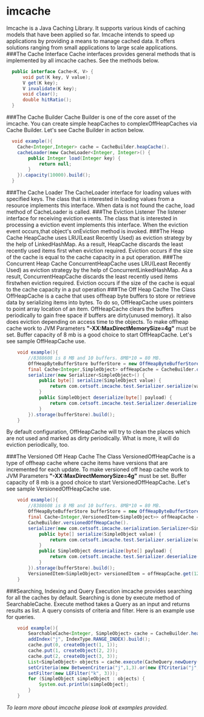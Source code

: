imcache
=======

Imcache is a Java Caching Library. It supports various kinds of caching models that have been applied so far. 
Imcache intends to speed up applications by providing a means to manage cached data. It offers solutions ranging 
from small applications to large scale applications.
###The Cache Interface
Cache interfaces provides general methods that is implemented by all imcache caches. See the methods below.
```java
  public interface Cache<K, V> {
	  void put(K key, V value);
	  V get(K key);
	  V invalidate(K key);
	  void clear();
	  double hitRatio();
  }
```
###The Cache Builder
Cache Builder is one of the core asset of the imcache. You can create simple heapCaches to complexOffHeapCaches via 
Cache Builder. Let's see Cache Builder in action below.
```java
  void example(){
  	Cache<Integer,Integer> cache = CacheBuilder.heapCache().
  	cacheLoader(new CacheLoader<Integer, Integer>() {
		public Integer load(Integer key) {
			return null;
		}
	}).capacity(10000).build(); 
  }
```
###The Cache Loader
The CacheLoader interface for loading values with specified keys. The class that is interested in loading values 
from a resource implements this interface. When data is not found the cache, load method of CacheLoader is called.
###The Eviction Listener
The listener interface for receiving eviction events. The class that is interested in processing a eviction event
implements this interface. When the eviction event occurs,that object's onEviction method is invoked.
###The Heap Cache
HeapCache uses LRU(Least Recently Used) as eviction strategy by the help of LinkedHashMap. As a result, 
HeapCache discards the least recently used items first when eviction required. Eviction occurs if the size of
the cache is equal to the cache capacity in a put operation.
###The Concurrent Heap Cache
ConcurrentHeapCache uses LRU(Least Recently Used) as eviction strategy by the help of ConcurrentLinkedHashMap. 
As a result, ConcurrentHeapCache discards the least recently used items firstwhen eviction required.
Eviction occurs if the size of the cache is equal to the cache capacity in a put operation
###The Off Heap Cache
The Class OffHeapCache is a cache that uses offheap byte buffers to store or retrieve data by serializing
items into bytes. To do so, OffHeapCache uses pointers to point array location of an item. OffHeapCache clears
the buffers periodically to gain free space if buffers are dirty(unused memory). It also does eviction depending on
access time to the objects.
To make offheap cache work to JVM Parameters <b>"-XX:MaxDirectMemorySize=4g"</b> must be set. Buffer capacity of 8 mb 
is a good choice to start OffHeapCache. Let's see sample OffHeapCache use.
```java
	void example(){
		//8388608 is 8 MB and 10 buffers. 8MB*10 = 80 MB.
  		OffHeapByteBufferStore bufferStore = new OffHeapByteBufferStore(8388608, 10);
		final Cache<Integer,SimpleObject> offHeapCache = CacheBuilder.offHeapCache().
		serializer(new Serializer<SimpleObject>() {
			public byte[] serialize(SimpleObject value) {
				return com.cetsoft.imcache.test.Serializer.serialize(value);
			}
			public SimpleObject deserialize(byte[] payload) {
				return com.cetsoft.imcache.test.Serializer.deserialize(payload);
			}
		}).storage(bufferStore).build();
	}
```
By default configuration, OffHeapCache will try to clean the places which are not used and marked as 
dirty periodically. What is more, it will do eviction periodically, too.

###The Versioned Off Heap Cache
The Class VersionedOffHeapCache is a type of offheap cache where cache items have versions that are incremented for each update.
To make versioned off heap cache work to JVM Parameters <b>"-XX:MaxDirectMemorySize=4g"</b> must be set. Buffer capacity of 8 mb 
is a good choice to start VersionedOffHeapCache. Let's see sample VersionedOffHeapCache use.
```java
	void example(){
		//8388608 is 8 MB and 10 buffers. 8MB*10 = 80 MB.
  		OffHeapByteBufferStore bufferStore = new OffHeapByteBufferStore(8388608, 10);
		final Cache<Integer,VersionedItem<SimpleObject>> offHeapCache = 
		CacheBuilder.versionedOffHeapCache().
		serializer(new com.cetsoft.imcache.serialization.Serializer<SimpleObject>() {
			public byte[] serialize(SimpleObject value) {
				return com.cetsoft.imcache.test.Serializer.serialize(value);
			}
			public SimpleObject deserialize(byte[] payload) {
				return com.cetsoft.imcache.test.Serializer.deserialize(payload);
			}
		}).storage(bufferStore).build();
		VersionedItem<SimpleObject> versionedItem = offHeapCache.get(12);
	}
```

###Searching, Indexing and Query Execution
imcache provides searching for all the caches by default. Searching is done by execute method of SearchableCache.
Execute method takes a Query as an input and returns results as list. A query consists of criteria and filter. Here
is an example use for queries.
```java
	void example(){
		SearchableCache<Integer, SimpleObject> cache = CacheBuilder.heapCache().
		addIndex("j", IndexType.RANGE_INDEX).build();
		cache.put(0, createObject(1, 1));
		cache.put(1, createObject(2, 2));
		cache.put(2, createObject(3, 3));
		List<SimpleObject> objects = cache.execute(CacheQuery.newQuery().
		setCriteria(new BetweenCriteria("j",1,3).or(new ETCriteria("j", 3))).
		setFilter(new LEFilter("k", 3)));
		for (SimpleObject simpleObject : objects) {
			System.out.println(simpleObject);
		}
	}
```

<i>To learn more about imcache please look at examples provided.</i>
